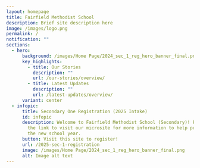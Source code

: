 ```yaml
---
layout: homepage
title: Fairfield Methodist School
description: Brief site description here
image: /images/logo.png
permalink: /
notification: ""
sections:
  - hero:
      background: /images/Home Page/2024_sec_1_reg_hero_banner_final.png
      key_highlights:
        - title: Our Stories
          description: ""
          url: /our-stories/overview/
        - title: Latest Updates
          description: ""
          url: /latest-updates/overview/
      variant: center
  - infopic:
      title: Secondary One Registration (2025 Intake)
      id: infopic
      description: Welcome to Fairfield Methodist School (Secondary)! Please click on
        the link to visit our microsite for more information to help prepare for
        the new school year.
      button: Visit this site to register!
      url: /2025-sec-1-registration
      image: /images/Home Page/2024_sec_1_reg_hero_banner_final.png
      alt: Image alt text
---
```

